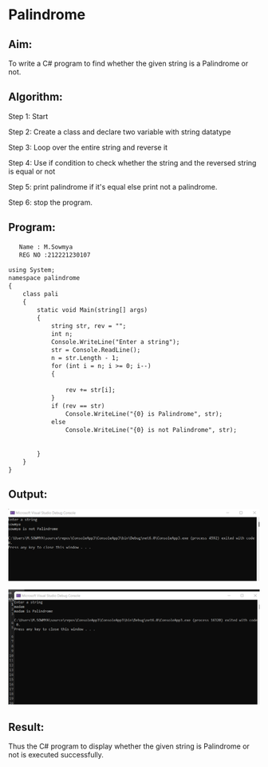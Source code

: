 # Palindrome


## Aim:
To write a C# program to find whether the given string is a Palindrome or not.
## Algorithm:
Step 1: Start

Step 2: Create a class and declare two variable with string datatype

Step 3: Loop over the entire string and reverse it

Step 4: Use if condition to check whether the string and the reversed string is equal or not

Step 5: print palindrome if it's equal else print not a palindrome.

Step 6: stop the program.

## Program:
```
   Name : M.Sowmya
   REG NO :212221230107
```
```
using System;
namespace palindrome
{
    class pali
    {
        static void Main(string[] args)
        {
            string str, rev = "";
            int n;
            Console.WriteLine("Enter a string");
            str = Console.ReadLine();
            n = str.Length - 1;
            for (int i = n; i >= 0; i--)
            {

                rev += str[i];
            }
            if (rev == str)
                Console.WriteLine("{0} is Palindrome", str);
            else
                Console.WriteLine("{0} is not Palindrome", str);


        }
    }
}
```

## Output:
![output](./c%232.1.png)

![output](./c%232.2.png)


## Result:
Thus the C# program to display whether the given string is Palindrome or not is executed successfully.
